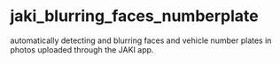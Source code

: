 # jaki_blurring_faces_numberplate
automatically detecting and blurring faces and vehicle number plates in photos uploaded through the JAKI app. 
